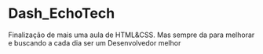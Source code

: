 # Dash_EchoTech
Finalização de mais uma aula de HTML&amp;CSS. Mas sempre da para melhorar e buscando a cada dia ser um Desenvolvedor melhor  
